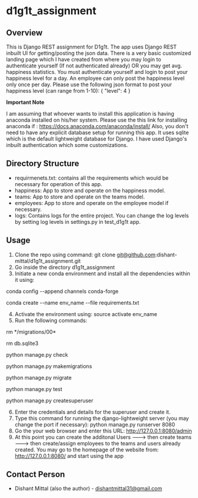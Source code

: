 # d1g1t_assignment

## Overview

This is Django REST assignment for D1g1t.
The app uses Django REST inbuilt UI for getting/posting the json data. There is a very basic customized landing page which I have
created from where you may login to authenticate yourself (If not authenticated already) OR you may get avg. happiness statistics.
You must authenticate yourself and login to post your happiness level for a day. An employee can only post the happiness level only
once per day.
Please use the following json format to post your happiness level (can range from 1-10):
{
"level": 4
}


**Important Note**

I am assuming that whoever wants to install this application is having anaconda installed on his/her system.
Please use the this link for installing anaconda if  : https://docs.anaconda.com/anaconda/install/
Also, you don't need to have any explicit database setup for running this app. It uses sqlite which is the default lightweight
database for Django.
I have used Django's inbuilt authentication which some customizations.

## Directory Structure

- requirmenets.txt: contains all the requirements which would be necessary for operation of this app.
- happiness: App to store and operate on the happiness model.
- teams: App to store and operate on the teams model.
- employees: App to store and operate on the employee model if necessary.
- logs: Contains logs for the entire project. You can change the log levels by setting log levels in settings.py in test_d1g1t app.

## Usage

1. Clone the repo using command: git clone git@github.com:dishant-mittal/d1g1t_assignment.git
2. Go inside the directory d1g1t_assignment
3. Initiate a new conda environment and install all the dependencies within it using:

conda config --append channels conda-forge

conda create --name env_name --file requirements.txt

4. Activate the environment using: source activate env_name
5. Run the following commands:

rm \*/migrations/00\*

rm db.sqlite3

python manage.py check

python manage.py makemigrations

python manage.py migrate

python manage.py test

python manage.py createsuperuser

6. Enter the credentials and details for the superuser and create it.
7. Type this command for running the django-lightweight server (you may change the port if necessary): python manage.py runserver 8080
8. Go the your web browser and enter this URL: http://127.0.0.1:8080/admin
9. At this point you can create the additonal Users ---> then create teams ---> then create/assign employees to the teams and users already
created. You may go to the homepage of the website from: http://127.0.0.1:8080/   and start using the app





## Contact Person
- Dishant Mittal (also the author) - dishantmittal31@gmail.com